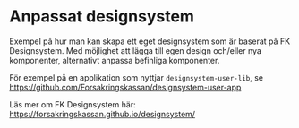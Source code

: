 # Anpassat designsystem

Exempel på hur man kan skapa ett eget designsystem som är baserat på FK Designsystem. Med möjlighet att lägga till egen design och/eller nya komponenter, alternativt anpassa befinliga komponenter.

För exempel på en applikation som nyttjar `designsystem-user-lib`, se https://github.com/Forsakringskassan/designsystem-user-app

Läs mer om FK Designsystem här: https://forsakringskassan.github.io/designsystem/
